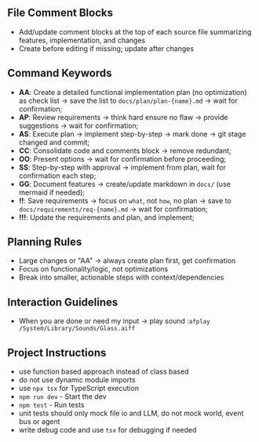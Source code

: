 ## File Comment Blocks
- Add/update comment blocks at the top of each source file summarizing features, implementation, and changes
- Create before editing if missing; update after changes

## Command Keywords
- **AA**: Create a detailed functional implementation plan (no optimization) as check list → save the list to `docs/plan/plan-{name}.md` → wait for confirmation;
- **AP**: Review requirements → think hard ensure no flaw → provide suggestions → wait for confirmation;
- **AS**: Execute plan → implement step-by-step → mark done → git stage changed and commit;
- **CC**: Consolidate code and comments block → remove redundant;
- **OO**: Present options → wait for confirmation before proceeding;
- **SS**: Step-by-step with approval → implement from plan, wait for confirmation each step;
- **GG**: Document features → create/update markdown in `docs/` (use mermaid if needed);
- **!!**: Save requirements → focus on `what`, not `how`, no plan → save to `docs/requirements/req-{name}.md` → wait for confirmation;
- **!!!**: Update the requirements and plan, and implement;

## Planning Rules
- Large changes or "AA" → always create plan first, get confirmation
- Focus on functionality/logic, not optimizations
- Break into smaller, actionable steps with context/dependencies

## Interaction Guidelines
- When you are done or need my input → play sound :`afplay /System/Library/Sounds/Glass.aiff`

## Project Instructions
- use function based approach instead of class based
- do not use dynamic module imports
- use `npx tsx` for TypeScript execution
- `npm run dev` - Start the dev
- `npm test` - Run tests
- unit tests should only mock file io and LLM, do not mock world, event bus or agent
- write debug code and use `tsx` for debugging if needed

